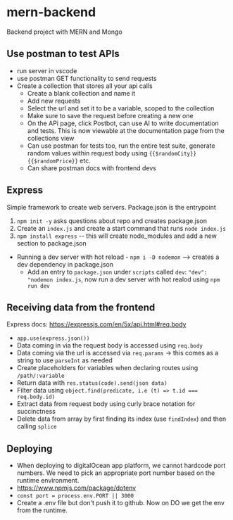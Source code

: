 # mern-backend

Backend project with MERN and Mongo

## Use postman to test APIs

- run server in vscode
- use postman GET functionality to send requests
- Create a collection that stores all your api calls
  - Create a blank collection and name it
  - Add new requests
  - Select the url and set it to be a variable, scoped to the collection
  - Make sure to save the request before creating a new one
  - On the APi page, click Postbot, can use AI to write documentation and tests. This is now viewable at the documentation page from the collections view
  - Can use postman for tests too, run the entire test suite, generate random values within request body using `{{$randomCity}}` `{{$randomPrice}}` etc.
  - Can share postman docs with frontend devs

## Express

Simple framework to create web servers.
Package.json is the entrypoint

1. `npm init -y` asks questions about repo and creates package.json
2. Create an `index.js` and create a start command that runs `node index.js`
3. `npm install express` -- this will create node_modules and add a new section to package.json

- Running a dev server with hot reload - `npm i -D nodemon` --> creates a dev dependency in package.json
  - Add an entry to `package.json` under `scripts` called `dev`: `"dev": "nodemon index.js`, now run a dev server with hot realod using `npm run dev`

## Receiving data from the frontend

Express docs: https://expressjs.com/en/5x/api.html#req.body

- `app.use(express.json())`
- Data coming in via the request body is accessed using `req.body`
- Data coming via the url is accessed via `req.params` -> this comes as a string to use `parseInt` as needed
- Create placeholders for variables when declaring routes using `/path/:variable`
- Return data with `res.status(code).send(json data)`
- Filter data using `object.find(predicate, i.e (t) => t.id === req.body.id)`
- Extract data from request body using curly brace notation for succinctness
- Delete data from array by first finding its index (use `findIndex`) and then calling `splice`

## Deploying

- When deploying to digitalOcean app platform, we cannot hardcode port numbers. We need to pick an appropriate port number based on the runtime environment.
- https://www.npmjs.com/package/dotenv
- `const port = process.env.PORT || 3000`
- Create a .env file but don't push it to github. Now on DO we get the env from the runtime.
